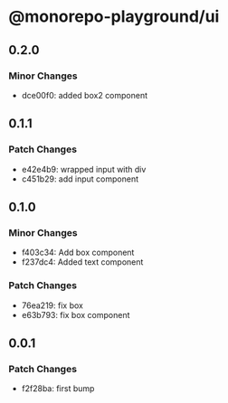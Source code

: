 # @monorepo-playground/ui

## 0.2.0

### Minor Changes

- dce00f0: added box2 component

## 0.1.1

### Patch Changes

- e42e4b9: wrapped input with div
- c451b29: add input component

## 0.1.0

### Minor Changes

- f403c34: Add box component
- f237dc4: Added text component

### Patch Changes

- 76ea219: fix box
- e63b793: fix box component

## 0.0.1

### Patch Changes

- f2f28ba: first bump
